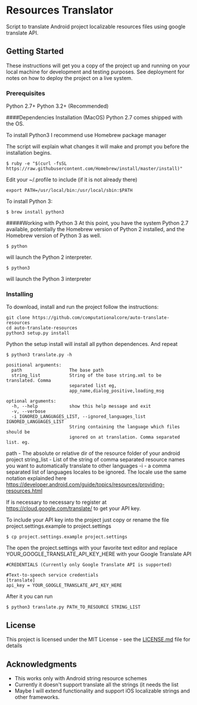 # Resources Translator

Script to translate Android project localizable resources files using google translate API.

## Getting Started

These instructions will get you a copy of the project up and running on your local machine for development and testing purposes. See deployment for notes on how to deploy the project on a live system.

### Prerequisites

Python 2.7+
Python 3.2+ (Recommended)


####Dependencies Installation (MacOS) 
Python 2.7 comes shipped with the OS. 

To install Python3 I recommend use Homebrew package manager

The script will explain what changes it will make and prompt you before the installation begins. 
```
$ ruby -e "$(curl -fsSL https://raw.githubusercontent.com/Homebrew/install/master/install)"
```

Edit your ~/.profile to include (if it is not already there)

```
export PATH=/usr/local/bin:/usr/local/sbin:$PATH
```

To install Python 3:
```
$ brew install python3
```

#####Working with Python 3
At this point, you have the system Python 2.7 available, potentially the Homebrew version of Python 2 installed, and the Homebrew version of Python 3 as well.

```
$ python
```
will launch the Python 2 interpreter.

```
$ python3
```
will launch the Python 3 interpreter

### Installing

To download, install and run the project follow the instructions:

```
git clone https://github.com/computationalcore/auto-translate-resources
cd auto-translate-resources
python3 setup.py install
```

Python the setup install will install all python dependences.
And repeat

```
$ python3 translate.py -h

positional arguments:
  path                  The base path
  string_list           String of the base string.xml to be translated. Comma
                        separated list eg,
                        app_name,dialog_positive,loading_msg

optional arguments:
  -h, --help            show this help message and exit
  -v, --verbose
  -i IGNORED_LANGUAGES_LIST, --ignored_languages_list IGNORED_LANGUAGES_LIST
                        String containing the language which files should be
                        ignored on at translation. Comma separated list. eg.
```

path - The absolute or relative dir of the resource folder of your android project
string_list - List of the string of comma separated resource names you want to automatically translate to other languages 
-i - a comma separated list of languages locales to be ignored. The locale use the same notation explainded here https://developer.android.com/guide/topics/resources/providing-resources.html


If is necessary to necessary to register at https://cloud.google.com/translate/ to get your API key.

To include your API key into the project just copy or rename the file project.settings.example to project.settings

```
$ cp project.settings.example project.settings
```

The open the project.settings with your favorite text editor and replace YOUR_GOOGLE_TRANSLATE_API_KEY_HERE with your Google Translate API 
```
#CREDENTIALS (Currently only Google Translate API is supported)

#Text-to-speech service credentials
[translate]
api_key = YOUR_GOOGLE_TRANSLATE_API_KEY_HERE
```

After it you can run 
```
$ python3 translate.py PATH_TO_RESOURCE STRING_LIST 
```
## License

This project is licensed under the MIT License - see the [LICENSE.md](LICENSE.md) file for details

## Acknowledgments

* This works only with Android string resource schemes
* Currently it doesn't support translate all the strings (it needs the list 
* Maybe I will extend functionality and support iOS localizable strings and other frameworks.
